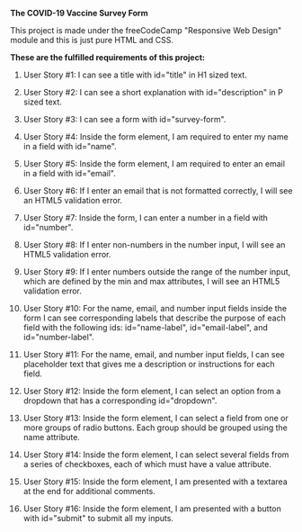 **The COVID-19 Vaccine Survey Form**

This project is made under the freeCodeCamp "Responsive Web Design" module and this is just pure HTML and CSS.

**These are the fulfilled requirements of this project:**

1) User Story #1: I can see a title with id="title" in H1 sized text.

2) User Story #2: I can see a short explanation with id="description" in P sized text.

3) User Story #3: I can see a form with id="survey-form".

4) User Story #4: Inside the form element, I am required to enter my name in a field with id="name".

5) User Story #5: Inside the form element, I am required to enter an email in a field with id="email".

6) User Story #6: If I enter an email that is not formatted correctly, I will see an HTML5 validation error.

7) User Story #7: Inside the form, I can enter a number in a field with id="number".

8) User Story #8: If I enter non-numbers in the number input, I will see an HTML5 validation error.

9) User Story #9: If I enter numbers outside the range of the number input, which are defined by the min and max attributes, I will see an HTML5 validation error.

10) User Story #10: For the name, email, and number input fields inside the form I can see corresponding labels that describe the purpose of each field with the following ids: id="name-label", id="email-label", and id="number-label".

11) User Story #11: For the name, email, and number input fields, I can see placeholder text that gives me a description or instructions for each field.

12) User Story #12: Inside the form element, I can select an option from a dropdown that has a corresponding id="dropdown".

13) User Story #13: Inside the form element, I can select a field from one or more groups of radio buttons. Each group should be grouped using the name attribute.

14) User Story #14: Inside the form element, I can select several fields from a series of checkboxes, each of which must have a value attribute.

15) User Story #15: Inside the form element, I am presented with a textarea at the end for additional comments.

16) User Story #16: Inside the form element, I am presented with a button with id="submit" to submit all my inputs.
